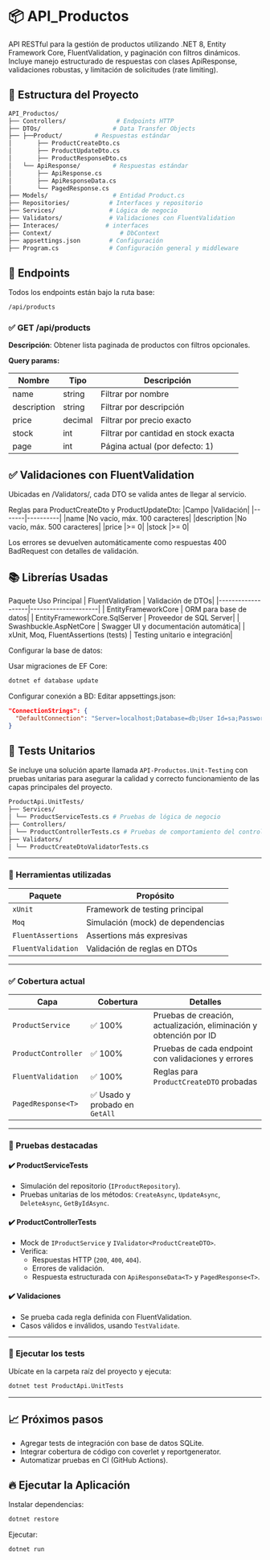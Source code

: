 # 📦 API_Productos

API RESTful para la gestión de productos utilizando .NET 8, Entity Framework Core, FluentValidation, y paginación con filtros dinámicos. Incluye manejo estructurado de respuestas con clases ApiResponse, validaciones robustas, y limitación de solicitudes (rate limiting).

## 📁 Estructura del Proyecto

```bash
API_Productos/
├── Controllers/              # Endpoints HTTP
├── DTOs/                    # Data Transfer Objects
├── ├──Product/         # Respuestas estándar
│       ├── ProductCreateDto.cs
│       ├── ProductUpdateDto.cs
│       ├── ProductResponseDto.cs
│   └── ApiResponse/         # Respuestas estándar
│       ├── ApiResponse.cs
│       ├── ApiResponseData.cs
│       └── PagedResponse.cs
├── Models/                  # Entidad Product.cs
├── Repositories/           # Interfaces y repositorio
├── Services/               # Lógica de negocio
├── Validators/             # Validaciones con FluentValidation
├── Interaces/             # interfaces
├── Context/                   # DbContext
├── appsettings.json        # Configuración
├── Program.cs              # Configuración general y middleware
```

## 🚀 Endpoints

Todos los endpoints están bajo la ruta base:

```bash
/api/products
```

### ✅ GET /api/products

**Descripción**: Obtener lista paginada de productos con filtros opcionales.

**Query params:**

| Nombre      | Tipo    | Descripción                          |
| ----------- | ------- | ------------------------------------ |
| name        | string  | Filtrar por nombre                   |
| description | string  | Filtrar por descripción              |
| price       | decimal | Filtrar por precio exacto            |
| stock       | int     | Filtrar por cantidad en stock exacta |
| page        | int     | Página actual (por defecto: 1)       |

## ✅ Validaciones con FluentValidation

Ubicadas en /Validators/, cada DTO se valida antes de llegar al servicio.

Reglas para ProductCreateDto y ProductUpdateDto:
|Campo |Validación|
|-------|----------|
|name |No vacío, máx. 100 caracteres|
|description |No vacío, máx. 500 caracteres|
|price |>= 0|
|stock |>= 0|

Los errores se devuelven automáticamente como respuestas 400 BadRequest con detalles de validación.


## 📚 Librerías Usadas
Paquete	Uso Principal
| FluentValidation	| Validación de DTOs|
|-------------------|---------------------|
| EntityFrameworkCore	| ORM para base de datos|
| EntityFrameworkCore.SqlServer	| Proveedor de SQL Server|
| Swashbuckle.AspNetCore	| Swagger UI y documentación automática|
| xUnit, Moq, FluentAssertions (tests)	| Testing unitario e integración|

Configurar la base de datos:

Usar migraciones de EF Core:

```bash
dotnet ef database update
```

Configurar conexión a BD:
Editar appsettings.json:

```json
"ConnectionStrings": {
  "DefaultConnection": "Server=localhost;Database=db;User Id=sa;Password=TuContraseña;TrustServerCertificate=True;"
}
```

## 🧪 Tests Unitarios

Se incluye una solución aparte llamada `API-Productos.Unit-Testing` con pruebas unitarias para asegurar la calidad y correcto funcionamiento de las capas principales del proyecto.

```bash
ProductApi.UnitTests/
├── Services/
│ └── ProductServiceTests.cs # Pruebas de lógica de negocio
├── Controllers/
│ └── ProductControllerTests.cs # Pruebas de comportamiento del controlador
├── Validators/
│ └── ProductCreateDtoValidatorTests.cs
```

---

### 🔧 Herramientas utilizadas

| Paquete                      | Propósito                              |
|-----------------------------|-----------------------------------------|
| `xUnit`                     | Framework de testing principal          |
| `Moq`                       | Simulación (mock) de dependencias       |
| `FluentAssertions`          | Assertions más expresivas               |
| `FluentValidation` | Validación de reglas en DTOs         |

---

### ✅ Cobertura actual

| Capa                  | Cobertura         | Detalles                                                   |
|-----------------------|-------------------|------------------------------------------------------------|
| `ProductService`      | ✅ 100%            | Pruebas de creación, actualización, eliminación y obtención por ID |
| `ProductController`   | ✅ 100%            | Pruebas de cada endpoint con validaciones y errores        |
| `FluentValidation`    | ✅ 100%            | Reglas para `ProductCreateDTO` probadas                    |
| `PagedResponse<T>`    | ✅ Usado y probado en `GetAll`              |

---

### 🧪 Pruebas destacadas

#### ✔️ ProductServiceTests
- Simulación del repositorio (`IProductRepository`).
- Pruebas unitarias de los métodos: `CreateAsync`, `UpdateAsync`, `DeleteAsync`, `GetByIdAsync`.

#### ✔️ ProductControllerTests
- Mock de `IProductService` y `IValidator<ProductCreateDTO>`.
- Verifica:
  - Respuestas HTTP (`200`, `400`, `404`).
  - Errores de validación.
  - Respuesta estructurada con `ApiResponseData<T>` y `PagedResponse<T>`.

#### ✔️ Validaciones
- Se prueba cada regla definida con FluentValidation.
- Casos válidos e inválidos, usando `TestValidate`.

---
### 🚀 Ejecutar los tests

Ubícate en la carpeta raíz del proyecto y ejecuta:
```bash
dotnet test ProductApi.UnitTests
```
---

## 📈 Próximos pasos
- Agregar tests de integración con base de datos SQLite.
- Integrar cobertura de código con coverlet y reportgenerator.
- Automatizar pruebas en CI (GitHub Actions).


## 🔥 Ejecutar la Aplicación

Instalar dependencias:

```bash
dotnet restore
```

Ejecutar:

```bash
dotnet run
```
